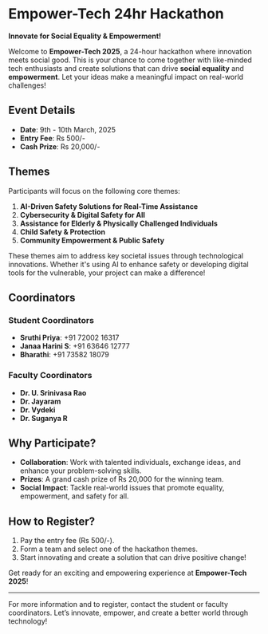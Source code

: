 # Empower-Tech 24hr Hackathon

**Innovate for Social Equality & Empowerment!**

Welcome to **Empower-Tech 2025**, a 24-hour hackathon where innovation meets social good. This is your chance to come together with like-minded tech enthusiasts and create solutions that can drive **social equality** and **empowerment**. Let your ideas make a meaningful impact on real-world challenges!

## Event Details

- **Date**: 9th - 10th March, 2025
- **Entry Fee**: Rs 500/-
- **Cash Prize**: Rs 20,000/-

## Themes

Participants will focus on the following core themes:

1. **AI-Driven Safety Solutions for Real-Time Assistance**
2. **Cybersecurity & Digital Safety for All**
3. **Assistance for Elderly & Physically Challenged Individuals**
4. **Child Safety & Protection**
5. **Community Empowerment & Public Safety**

These themes aim to address key societal issues through technological innovations. Whether it's using AI to enhance safety or developing digital tools for the vulnerable, your project can make a difference!

## Coordinators

### Student Coordinators
- **Sruthi Priya**: +91 72002 16317
- **Janaa Harini S**: +91 63646 12777
- **Bharathi**: +91 73582 18079

### Faculty Coordinators
- **Dr. U. Srinivasa Rao**
- **Dr. Jayaram**
- **Dr. Vydeki**
- **Dr. Suganya R**

## Why Participate?

- **Collaboration**: Work with talented individuals, exchange ideas, and enhance your problem-solving skills.
- **Prizes**: A grand cash prize of Rs 20,000 for the winning team.
- **Social Impact**: Tackle real-world issues that promote equality, empowerment, and safety for all.

## How to Register?

1. Pay the entry fee (Rs 500/-).
2. Form a team and select one of the hackathon themes.
3. Start innovating and create a solution that can drive positive change!

Get ready for an exciting and empowering experience at **Empower-Tech 2025**!

---

For more information and to register, contact the student or faculty coordinators. Let’s innovate, empower, and create a better world through technology!
